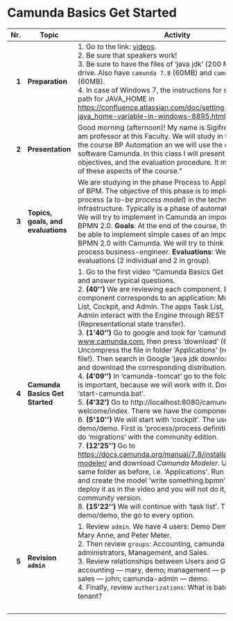 # Camunda Basics Get Started

| Nr. | Topic | Activity | 	Time
|---:|---|---|---:|
|__1__|__Preparation__|	1. Go to the link: [videos](https://camunda.com/learn/videos/). <br> 2. Be sure that speakers work! <br> 3. Be sure to have the files of ‘java jdk’ (200 MB) in a pen drive. Also have `camunda 7.8` (60MB) and `camunda modeler` (60MB). <br> 4. In case of Windows 7, the instructions for setting up the path for JAVA\_HOME in https://confluence.atlassian.com/doc/setting-the-java_home-variable-in-windows-8895.html.	|5|
|__2__|__Presentation__|Good morning (afternoon)! My name is Sigifredo Laengle. I am professor at this Faculty. We will study in this last part of the course BP Automation an we will use the open source software Camunda. In this class I will present the topics, the objectives, and the evaluation procedure. It must be clear all of these aspects of the course."|5|
|__3__|__Topics, goals, and evaluations__| We are studying in the phase Process to Applications (P2A) of BPM. The objective of this phase is to implement a process (a *to-be process model*) in the technology infrastructure. Typically is a phase of automation. __Topics__: We will try to implement in Camunda an important part of BPMN 2.0. __Goals__: At the end of the course, the student will be able to implement simple cases of an important part of BPMN 2.0 with Camunda. We will try to think in a non-Java process business-engineer. __Evaluations__: We will have 4 evaluations (2 individual and 2 in group). |10|
|__4__|__Camunda Basics Get Started__|1. Go to the first video “Camunda Basics Get Started” (17’) and answer typical questions. <br> 2. __(40'')__ We are reviewing each component. Each component corresponds to an application: Modeler, Task List, Cockpit, and Admin. The apps Task List, Cockpit, and Admin interact with the Engine through REST (Representational state transfer). <br>3. __(1’40’’)__ Go to google and look for ‘camunda’, select  www.camunda.com, then press ‘download’ (60MB). Uncompress the file in folder ‘Applications’ (remember the file!). Then search in Google ‘java jdk download’ (200MB) and download the corresponding distribution. <br> 4. __(4’09’’)__ In ‘camunda-tomcat’ go to the folder ‘server’ (this is important, because we will work with it. Double click in ‘start-camunda.bat’. <br> 5. __(4’32’)__ Go to http://localhost:8080/camunda-welcome/index. There we have the components. <br> 6. __(5'10'')__ We will start with ‘cockpit’. The user is demo/demo. First is ‘process/process definition’. We cannot do ‘migrations’ with the community edition. <br> 7. __(12’25’’)__ Go to https://docs.camunda.org/manual/7.8/installation/camunda-modeler/ and download *Camunda Modeler*. Unzip in the same folder as before, i.e. ‘Applications’. Run the modeler and create the model ‘write something.bpmn’. They to deploy it as in the video and you will not do it, because the community version. <br> 8. __(15’22’’)__ We will continue with ‘task list’. The user demo/demo, the go to every option. |40|
|__5__|__Revision `admin`__|1. Review `admin`. We have 4 users: Demo Demo, John Doe, Mary Anne, and Peter Meter. <br> 2. Then review `groups`: Accounting, camunda BPM administrators, Management, and Sales. <br> 3. Review relationships between Users and Groups: accounting — mary, demo; management — peter, demo; sales — john; camunda-admin — demo. <br> 4. Finally, review `authorizations`: What is batch, filter, and tenant? |15|
||  ||75|